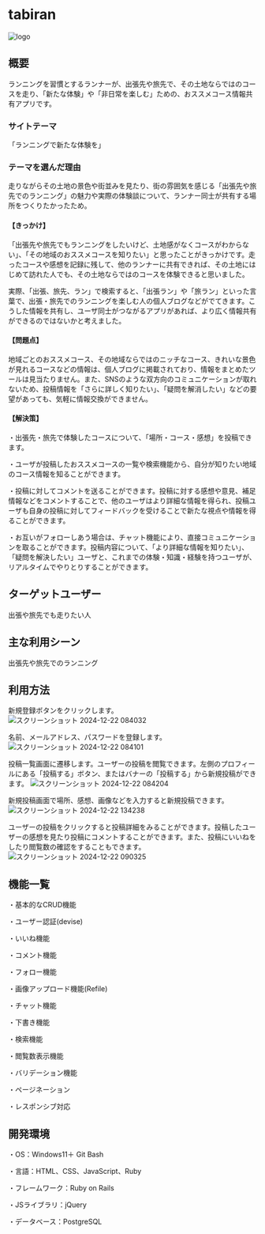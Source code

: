 # tabiran
![logo](https://github.com/user-attachments/assets/5c5500d6-7989-407e-9b90-dd5c2a37d55b)

## 概要
ランニングを習慣とするランナーが、出張先や旅先で、その土地ならではのコースを走り、「新たな体験」や「非日常を楽しむ」ための、おススメコース情報共有アプリです。

### サイトテーマ
「ランニングで新たな体験を」

### テーマを選んだ理由
走りながらその土地の景色や街並みを見たり、街の雰囲気を感じる「出張先や旅先でのランニング」の魅力や実際の体験談について、ランナー同士が共有する場所をつくりたかったため。

#### 【きっかけ】
「出張先や旅先でもランニングをしたいけど、土地感がなくコースがわからない」、「その地域のおススメコースを知りたい」と思ったことがきっかけです。走ったコースや感想を記録に残して、他のランナーに共有できれば、その土地にはじめて訪れた人でも、その土地ならではのコースを体験できると思いました。

実際、「出張、旅先、ラン」で検索すると、「出張ラン」や「旅ラン」といった言葉で、出張・旅先でのランニングを楽しむ人の個人ブログなどがでてきます。こうした情報を共有し、ユーザ同士がつながるアプリがあれば、より広く情報共有ができるのではないかと考えました。

#### 【問題点】
地域ごとのおススメコース、その地域ならではのニッチなコース、きれいな景色が見れるコースなどの情報は、個人ブログに掲載されており、情報をまとめたツールは見当たりません。また、SNSのような双方向のコミュニケーションが取れないため、投稿情報を「さらに詳しく知りたい」、「疑問を解消したい」などの要望があっても、気軽に情報交換ができません。

#### 【解決策】
・出張先・旅先で体験したコースについて、「場所・コース・感想」を投稿できます。

・ユーザが投稿したおススメコースの一覧や検索機能から、自分が知りたい地域のコース情報を知ることができます。

・投稿に対してコメントを送ることができます。投稿に対する感想や意見、補足情報などをコメントすることで、他のユーザはより詳細な情報を得られ、投稿ユーザも自身の投稿に対してフィードバックを受けることで新たな視点や情報を得ることができます。

・お互いがフォローしあう場合は、チャット機能により、直接コミュニケーションを取ることができます。投稿内容について、「より詳細な情報を知りたい」、「疑問を解決したい」ユーザと、これまでの体験・知識・経験を持つユーザが、リアルタイムでやりとりすることができます。


## ターゲットユーザー
出張や旅先でも走りたい人

## 主な利用シーン
出張先や旅先でのランニング

## 利用方法
新規登録ボタンをクリックします。
![スクリーンショット 2024-12-22 084032](https://github.com/user-attachments/assets/c3241fbd-2383-4687-a9d9-e8f874c7fd2f)

名前、メールアドレス、パスワードを登録します。
![スクリーンショット 2024-12-22 084101](https://github.com/user-attachments/assets/876b957b-0ec1-48bd-ac5b-1b1346f04e9b)

投稿一覧画面に遷移します。ユーザーの投稿を閲覧できます。左側のプロフィールにある「投稿する」ボタン、またはバナーの「投稿する」から新規投稿ができます。
![スクリーンショット 2024-12-22 084204](https://github.com/user-attachments/assets/466e0f33-5429-4a50-857e-6a5cf57c8c4e)

新規投稿画面で場所、感想、画像などを入力すると新規投稿できます。
![スクリーンショット 2024-12-22 134238](https://github.com/user-attachments/assets/1890e993-5455-488b-8373-97ca08da33af)

ユーザーの投稿をクリックすると投稿詳細をみることができます。投稿したユーザーの感想を見たり投稿にコメントすることができます。また、投稿にいいねをしたり閲覧数の確認をすることもできます。
![スクリーンショット 2024-12-22 090325](https://github.com/user-attachments/assets/3af3037d-6b6a-4dc1-8e87-61687fabb8f0)

## 機能一覧
・基本的なCRUD機能

・ユーザー認証(devise)

・いいね機能

・コメント機能

・フォロー機能

・画像アップロード機能(Refile)

・チャット機能

・下書き機能

・検索機能

・閲覧数表示機能

・バリデーション機能

・ページネーション

・レスポンシブ対応

## 開発環境
・OS：Windows11＋ Git Bash

・言語：HTML、CSS、JavaScript、Ruby

・フレームワーク：Ruby on Rails

・JSライブラリ：jQuery

・データベース：PostgreSQL
